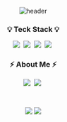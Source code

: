 <div align="center">

![header](https://capsule-render.vercel.app/api?type=waving&color=FB542B&height=300&section=header&text=Have%20a%20good%20one!&fontColor=F7ECCE&fontSize=90)

<h3 align="center">💡 Teck Stack 💡</h3>
<p align="center">
    <img src="https://img.shields.io/badge/HTML5-E34F26?style=flat&logo=HTML5&logoColor=white"/></a>&nbsp
    <img src="https://img.shields.io/badge/Tailwind CSS-06B6D4?style=flat&logo=Tailwind CSS&logoColor=white"/></a>&nbsp
    <img src="https://img.shields.io/badge/JavaScript-F7DF1E?style=flat&logo=JavaScript&logoColor=white"/></a>&nbsp
    <img src="https://img.shields.io/badge/React-61DAFB?style=flat&logo=React&logoColor=white"/></a>&nbsp
</p>

<h3 align="center"> ⚡️ About Me ⚡️ </h3>
<p align="center">
     <a href="https://velog.io/@keem-hyun"><img src="https://img.shields.io/badge/Velog-11B48A?style=flat&logo=Vimeo&logoColor=white&link=https://velog.io/@keem-hyun"/></a>&nbsp
     <a href="https://www.instagram.com/keem_hyun/"><img src="https://img.shields.io/badge/Instagram-E4405F?style=flat&logo=Instagram&logoColor=white&link=https://www.instagram.com/keem_hyun/"/></a>&nbsp

</p>

<br>

![](https://github.com/keem-hyun/github-stats-transparent/blob/output/generated/overview.svg)
![](https://github.com/keem-hyun/github-stats-transparent/blob/output/generated/languages.svg)

</div>
